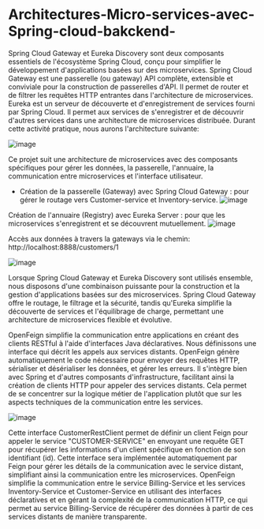# Architectures-Micro-services-avec-Spring-cloud-bakckend-

Spring Cloud Gateway et Eureka Discovery sont deux composants essentiels de l'écosystème Spring Cloud, conçu pour simplifier le développement d'applications basées sur des microservices. 
Spring Cloud Gateway est une passerelle (ou gateway) API complète, extensible et conviviale pour la construction de passerelles d'API. Il permet de router et de filtrer les requêtes HTTP entrantes dans l'architecture de microservices. 
Eureka est un serveur de découverte et d'enregistrement de services fourni par Spring Cloud. Il permet aux services de s'enregistrer et de découvrir d'autres services dans une architecture de microservices distribuée.
Durant cette activité pratique, nous aurons l'architecture suivante:

![image](https://github.com/OuakilManal22/Architectures-Micro-services-avec-Spring-cloud--bakckendd-/assets/105586177/a0637cd3-c2b7-497e-82c0-a03d38551997)

Ce projet suit une architecture de microservices avec des composants spécifiques pour gérer les données, la passerelle, l'annuaire, la communication entre microservices et l'interface utilisateur.

- Création de la passerelle (Gateway) avec Spring Cloud Gateway : pour gérer le routage vers Customer-service et Inventory-service.
![image](https://github.com/OuakilManal22/Architectures-Micro-services-avec-Spring-cloud--bakckendd-/assets/105586177/24e01d67-4a7d-4982-9a8c-cf3c891ca11b)

Création de l'annuaire (Registry) avec Eureka Server : pour que les microservices s'enregistrent et se découvrent mutuellement.
![image](https://github.com/OuakilManal22/Architectures-Micro-services-avec-Spring-cloud--bakckendd-/assets/105586177/8cd6b5b2-be10-41fe-b8d1-9e446625ed4b)


Accès aux données à travers la gateways via le chemin: http://localhost:8888/customers/1

![image](https://github.com/OuakilManal22/Architectures-Micro-services-avec-Spring-cloud--bakckendd-/assets/105586177/5857cfce-8666-4fab-8fe3-578249a5f664)

Lorsque Spring Cloud Gateway et Eureka Discovery sont utilisés ensemble, nous disposons d'une combinaison puissante pour la construction et la gestion d'applications basées sur des microservices. Spring Cloud Gateway offre le routage, le filtrage et la sécurité, tandis qu'Eureka simplifie la découverte de services et l'équilibrage de charge, permettant une architecture de microservices flexible et évolutive.


OpenFeign simplifie la communication entre applications en créant des clients RESTful à l'aide d'interfaces Java déclaratives. Nous définissons une interface qui décrit les appels aux services distants. OpenFeign génère automatiquement le code nécessaire pour envoyer des requêtes HTTP, sérialiser et désérialiser les données, et gérer les erreurs. Il s'intègre bien avec Spring et d'autres composants d'infrastructure, facilitant ainsi la création de clients HTTP pour appeler des services distants. Cela permet de se concentrer sur la logique métier de l'application plutôt que sur les aspects techniques de la communication entre les services.

![image](https://github.com/OuakilManal22/Architectures-Micro-services-avec-Spring-cloud--bakckendd-/assets/105586177/8aee10a5-f98a-4629-a07d-53d554c4ea65)

Cette interface CustomerRestClient permet de définir un client Feign pour appeler le service "CUSTOMER-SERVICE" en envoyant une requête GET pour récupérer les informations d'un client spécifique en fonction de son identifiant (id). Cette interface sera implémentée automatiquement par Feign pour gérer les détails de la communication avec le service distant, simplifiant ainsi la communication entre les microservices.
OpenFeign simplifie la communication entre le service Billing-Service et les services Inventory-Service et Customer-Service en utilisant des interfaces déclaratives et en gérant la complexité de la communication HTTP, ce qui permet au service Billing-Service de récupérer des données à partir de ces services distants de manière transparente.

